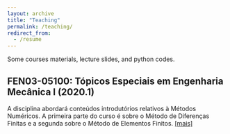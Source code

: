 ```yaml
---
layout: archive
title: "Teaching"
permalink: /teaching/
redirect_from:
  - /resume
---
```


Some courses materials, lecture slides, and python codes.

<!-- {% include base_path %}

{% for post in site.teaching reversed %}
  {% include archive-single.html %}
{% endfor %} -->

<!-- {% include base_path %} -->

## FEN03-05100: Tópicos Especiais em Engenharia Mecânica I (2020.1)

A disciplina abordará conteúdos introdutórios relativos à Métodos Numéricos. A primeira parte do curso é sobre o Método de Diferenças Finitas e a segunda sobre o Método de Elementos Finitos. [[mais]](../_pages/topicos.md)


<!-- FEN03-05100: Tópicos Especiais em Engenharia Mecânica I (2020.1)
======

As principais informações acerca da disciplina estão na seguinte 
<a href="{{ base_path }}/files/Proposta_disciplina_eletiva_MECAN.pdf" target="_blank">ementa</a>.
<br>

* Aula 01<br>
  Disponível em: 09/03/2020<br>
  Conteúdo: Apresentação da disciplina, avaliação e materiais adotados.<br>
  PDF: <a href="{{ base_path }}/files/Aula01.pdf" target="_blank">Aula01_2020-07-16</a>

* Aula 02<br>
  Disponível em: 01/07/2020<br>
  Conteúdo: Introdução ao método das diferenças finitas.<br>
  PDF: <a href="{{ base_path }}/files/Aula02.pdf" target="_blank">Aula02_2020-07-01</a>

* Aula 03<br>
  Disponível em: -<br>
  Conteúdo: Método das diferenças finitas.<br>
  PDF: -  -->
  <!-- <a href="{{ base_path }}/files/Aula03.pdf" target="_blank">Aula03_2020-00-00</a> -->

  <!-- {{ base_path }}/sitemap.xml -->
